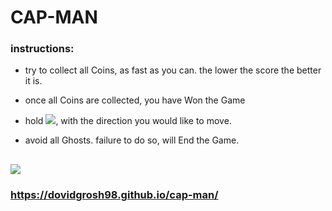 # CAP-MAN

### instructions:
- try to collect all Coins, as fast as you can. the lower the score the better it is.

- once all Coins are collected, you have Won the Game

- hold ![](https://res.cloudinary.com/dg98/image/upload/c_limit,h_35/v1563138274/arrowkeys.png), with the direction you would like to move.

- avoid all Ghosts. failure to do so, will End the Game.

## ![](https://res.cloudinary.com/dg98/image/upload/c_scale,w_566/v1563146403/Screen_Shot_2019-07-14_at_7.17.44_PM.png)

### https://dovidgrosh98.github.io/cap-man/
